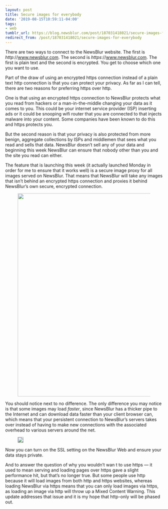 ```yaml
---
layout: post
title: Secure images for everybody
date: '2019-08-15T10:59:11-04:00'
tags:
- web
tumblr_url: https://blog.newsblur.com/post/187031418021/secure-images-for-everybody
redirect_from: /post/187031418021/secure-images-for-everybody
---
```

There are two ways to connect to the NewsBlur website. The first is _http_://www.newsblur.com. The second is _https_://www.newsblur.com. The first is plain text and the second is encrypted. You get to choose which one you want to use.

Part of the draw of using an encrypted https connection instead of a plain text http connection is that you can protect your privacy. As far as I can tell, there are two reasons for preferring https over http.

One is that using an encrypted https connection to NewsBlur protects what you read from hackers or a man-in-the-middle changing your data as it comes to you. This could be your internet service provider (ISP) inserting ads or it could be snooping wifi router that you are connected to that injects malware into your content. Some companies have been known to do this and https protects you.

But the second reason is that your privacy is also protected from more benign, aggregate collections by ISPs and middlemen that sees what you read and sells that data. NewsBlur doesn’t sell any of your data and beginning this week NewsBlur can ensure that nobody other than you and the site you read can either.

The feature that is launching this week (it actually launched Monday in order for me to ensure that it works well) is a secure image proxy for all images served on NewsBlur. That means that NewsBlur will take any images that isn’t behind an encrypted https connection and proxies it behind NewsBlur’s own secure, encrypted connection.

<figure class="tmblr-full" data-orig-height="1021" data-orig-width="1110" data-orig-src="https://s3.amazonaws.com/static.newsblur.com/blog/https-proxy.png"><img width="650" style="margin: 0 auto; width: 650px;" data-orig-height="1021" data-orig-width="1110" src="https://s3.amazonaws.com/static.newsblur.com/blog/https-proxy.png"></figure>

You should notice next to no difference. The only difference you may notice is that some images may load _faster_, since NewsBlur has a thicker pipe to the Internet and can download data faster than your client browser can, which means that your persistent connection to NewsBlur’s servers takes over instead of having to make new connections with the associated overhead to various servers around the net.

<figure class="tmblr-full" data-orig-height="488" data-orig-width="1392" data-orig-src="https://s3.amazonaws.com/static.newsblur.com/blog/https-preference.png"><img style="margin: 0 auto; border: 1px solid #A0A0A0;" data-orig-height="488" data-orig-width="1392" src="https://s3.amazonaws.com/static.newsblur.com/blog/https-preference.png"></figure>

Now you can turn on the SSL setting on the NewsBlur Web and ensure your data stays private.

And to answer the question of why you wouldn’t wan t to use https — it used to mean serving and loading pages over https gave a slight performance hit, but that’s no longer true. But some people use http because it will load images from both http and https websites, whereas loading NewsBlur via https means that you can only load images via https, as loading an image via http will throw up a Mixed Content Warning. This update addresses that issue and it is my hope that http-only will be phased out.

